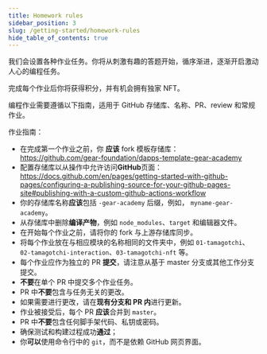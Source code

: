 ```yaml
---
title: Homework rules
sidebar_position: 3
slug: /getting-started/homework-rules
hide_table_of_contents: true
---
```


我们会设置各种作业任务。你将从刺激有趣的答题开始，循序渐进，逐渐开启激动人心的编程任务。

完成每个作业后你将获得积分，并有机会拥有独家 NFT。

编程作业需要遵循以下指南，适用于 GitHub 存储库、名称、PR、review 和常规作业。

作业指南：

- 在完成第一个作业之前，你 **应该** fork 模板存储库： <https://github.com/gear-foundation/dapps-template-gear-academy>
- 配置存储库以从操作中允许访问**GitHub**页面： <https://docs.github.com/en/pages/getting-started-with-github-pages/configuring-a-publishing-source-for-your-github-pages-site#publishing-with-a-custom-github-actions-workflow>
- 你的存储库名称**应该**包括 `-gear-academy` 后缀，例如， `myname-gear-academy`。
- 从存储库中删除**编译产物**，例如 `node_modules`、`target` 和编辑器文件。
- 在开始每个作业之前，请将你的 fork 与上游存储库同步。
- 将每个作业放在与相应模块的名称相同的文件夹中，例如 `01-tamagotchi`、`02-tamagotchi-interaction`、`03-tamagotchi-nft` 等。
- 每个作业应作为独立的 PR **提交**，请注意从基于 master 分支或其他工作分支提交。
- **不要**在单个 PR 中提交多个作业任务。
- PR 中**不要**包含与任务无关的更改。
- 如果需要进行更改，请在**现有分支和 PR 内**进行更新。
- 作业被接受后，每个 PR **应该**合并到 `master`。
- PR 中**不要**包含任何脚手架代码、私钥或密码。
- 确保测试和构建过程成功**通过**；
- 你**可以**使用命令行中的 `git`，而不是依赖 GitHub 网页界面。
